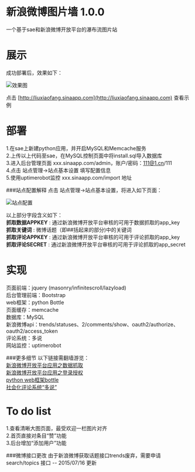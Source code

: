 新浪微博图片墙 1.0.0
==================
一个基于sae和新浪微博开放平台的瀑布流图片站

展示
====
成功部署后，效果如下：   

![效果图](http://imagedb-lady.stor.sinaapp.com/original/3f842c2ec7b3754ba2ecf046a7922f8d.png)   

点击 [http://liuxiaofang.sinaapp.com](http://liuxiaofang.sinaapp.com) 查看示例

部署
====
1.在sae上新建python应用，并开启MySQL和Memcache服务   
2.上传以上代码至sae，在MySQL控制页面中将install.sql导入数据库   
3.进入后台管理页面 xxx.sinaapp.com/admin，账户/密码：111@1.cn/111   
4.点击 站点管理->站点基本设置 填写配置信息   
5.使用uptimerobot监控 xxx.sinaapp.com/import 地址   

###站点配置解释
点击 站点管理->站点基本设置，将进入如下页面：  

![站点配置](http://imagedb-lady.stor.sinaapp.com/original/52e68f577518b22fc89790a28178e0db.png)   
   
以上部分字段含义如下：   
**抓取数据APPKEY** : 通过新浪微博开放平台审核的可用于数据抓取的app_key   
**抓取关键词** : 微博话题（即##括起来的部分)中的关键词   
**抓取评论APPKEY** : 通过新浪微博开放平台审核的可用于评论抓取的app_key   
**抓取评论SECRET** : 通过新浪微博开放平台审核的可用于评论抓取的app_secret

实现
=======
页面前端：jquery (masonry/infinitescroll/lazyload)   
后台管理前端：Bootstrap   
web框架：python Bottle   
页面缓存：memcache   
数据库：MySQL   
新浪微博api：trends/statuses、2/comments/show、oauth2/authorize、oauth2/access_token   
评论系统：多说   
网站监控：uptimerobot   

###更多细节
以下链接需翻墙游览：   
[新浪微博开放平台应用之数据抓取](http://bangerlee.blogspot.com/2012/12/blog-post.html)   
[新浪微博开放平台应用之登录授权](http://bangerlee.blogspot.com/2012/12/blog-post_14.html)   
[python web框架bottle](http://bangerlee.blogspot.com/2012/12/python-webbottle.html)   
[社会化评论系统“多说”](http://bangerlee.blogspot.com/2012/12/blog-post_10.html)   

To do list
==========
1.查看清晰大图页面，最受欢迎一栏图片对齐   
2.首页直接对条目“赞”功能   
3.后台增加“添加用户”功能   
   
###微博接口更改
由于新浪微博获取话题接口trends废弃，需要申请 search/topics 接口
-- 2015/07/16 更新






